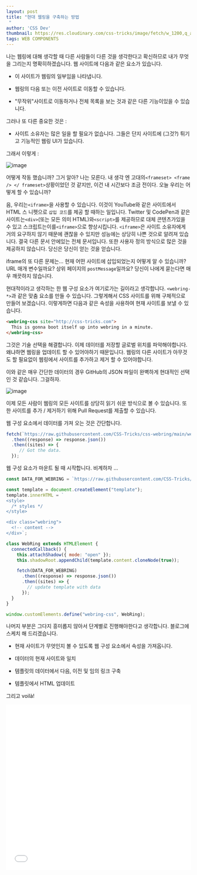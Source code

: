 ```yaml
---
layout: post
title: "현대 웹링을 구축하는 방법
 "
author: 'CSS Dev'
thumbnail: https://res.cloudinary.com/css-tricks/image/fetch/w_1200,q_auto,f_auto/https://css-tricks.com/wp-content/uploads/2020/11/webring.png
tags: WEB COMPONENTS
---
```



나는 웹링에 대해 생각할 때 다른 사람들이 다른 것을 생각한다고 확신하므로 내가 무엇을 그리는지 명확히하겠습니다.
 웹 사이트에 다음과 같은 요소가 있습니다.
 

- 이 사이트가 웹링의 일부임을 나타냅니다.
 
- 웹링의 다음 또는 이전 사이트로 이동할 수 있습니다.
 
- "무작위"사이트로 이동하거나 전체 목록을 보는 것과 같은 다른 기능이있을 수 있습니다.
 

그러나 또 다른 중요한 것은 :
 

- 사이트 소유자는 많은 일을 할 필요가 없습니다.
 그들은 단지 사이트에 (그것?) 튀기고 기능적인 웹링 UI가 있습니다.
 

그래서 이렇게 :
 

![image](https://i0.wp.com/css-tricks.com/wp-content/uploads/2020/11/j8amu39zkrrz.png?resize=1024%2C428&ssl=1)

어떻게 작동 했습니까?
 그거 알아?
 나는 모른다.
 내 생각 엔 고대의`<frameset> <frame /> </ frameset>`상황이었던 것 같지만, 이건 내 시간보다 조금 전이다.
 오늘 우리는 어떻게 할 수 있습니까?
 

음, 우리는`<iframe>`을 사용할 수 있습니다.
 이것이 YouTube와 같은 사이트에서 HTML 스 니펫으로 `삽입 코드`를 제공 할 때하는 일입니다.
 Twitter 및 CodePen과 같은 사이트는`<div>`(또는 모든 의미 HTML)와`<script>`를 제공하므로 대체 콘텐츠가있을 수 있고 스크립트는이를`<iframe>`으로 향상시킵니다.
 `<iframe>`은 사이트 소유자에게 거의 요구하지 않기 때문에 괜찮을 수 있지만 성능에는 상당히 나쁜 것으로 알려져 있습니다.
 결국 다른 문서 안에있는 전체 문서입니다.
 또한 사용자 정의 방식으로 많은 것을 제공하지 않습니다.
 당신은 당신이 얻는 것을 얻습니다.
 

iframe의 또 다른 문제는… 현재 어떤 사이트에 삽입되었는지 어떻게 알 수 있습니까?
 URL 매개 변수일까요?
 상위 페이지의 `postMessage`일까요?
 당신이 나에게 묻는다면 매우 깨끗하지 않습니다.
 

현대적이라고 생각하는 한 웹 구성 요소가 여기로가는 길이라고 생각합니다.
 `<webring-*>`과 같은 맞춤 요소를 만들 수 있습니다.
 그렇게해서 CSS 사이트를 위해 구체적으로 만들어 보겠습니다.
 이렇게하면 다음과 같은 속성을 사용하여 현재 사이트를 보낼 수 있습니다.
 

```html
<webring-css site="http://css-tricks.com">
  This is gonna boot itself up into webring in a minute.
</webring-css>
```

그것은 기술 선택을 해결합니다.
 이제 데이터를 저장할 글로벌 위치를 파악해야합니다.
 왜냐하면 웹링을 업데이트 할 수 있어야하기 때문입니다.
 웹링의 다른 사이트가 아무것도 할 필요없이 웹링에서 사이트를 추가하고 제거 할 수 있어야합니다.
 

이와 같은 매우 간단한 데이터의 경우 GitHub의 JSON 파일이 완벽하게 현대적인 선택 인 것 같습니다.
 그걸하자.
 

![image](https://i1.wp.com/css-tricks.com/wp-content/uploads/2020/11/Screen-Shot-2020-11-12-at-2.03.55-PM.png?resize=1926%2C1874&ssl=1)

이제 모든 사람이 웹링의 모든 사이트를 상당히 읽기 쉬운 방식으로 볼 수 있습니다.
 또한 사이트를 추가 / 제거하기 위해 Pull Request를 제출할 수 있습니다.
 

웹 구성 요소에서 데이터를 가져 오는 것은 간단합니다.
 

```js
fetch(`https://raw.githubusercontent.com/CSS-Tricks/css-webring/main/webring.json`)
  .then((response) => response.json())
  .then((sites) => {
     // Got the data.
  });
```

웹 구성 요소가 마운트 될 때 시작합니다.
 비계하자 ...
 

```js
const DATA_FOR_WEBRING = `https://raw.githubusercontent.com/CSS-Tricks/css-webring/main/webring.json`;

const template = document.createElement("template");
template.innerHTML = `
<style>
  /* styles */
</style>

<div class="webring">
  <!-- content -->
</div>`;

class WebRing extends HTMLElement {
  connectedCallback() {
    this.attachShadow({ mode: "open" });
    this.shadowRoot.appendChild(template.content.cloneNode(true));

    fetch(DATA_FOR_WEBRING)
      .then((response) => response.json())
      .then((sites) => {
        // update template with data
      });
  }
}

window.customElements.define("webring-css", WebRing);

```

나머지 부분은 그다지 흥미롭지 않아서 단계별로 진행해야한다고 생각합니다.
 블로그에 스케치 해 드리겠습니다.
 

- 현재 사이트가 무엇인지 볼 수 있도록 웹 구성 요소에서 속성을 가져옵니다.
 
- 데이터의 현재 사이트와 일치
 
- 템플릿의 데이터에서 다음, 이전 및 임의 링크 구축
 
- 템플릿에서 HTML 업데이트
 

그리고 voilà!
 

<div class="wp-block-cp-codepen-gutenberg-embed-block cp_embed_wrapper resizable" style="height: 450px;"><iframe id="cp_embed_VwjERBw" src="//codepen.io/anon/embed/VwjERBw?height=450&amp;theme-id=1&amp;slug-hash=VwjERBw&amp;default-tab=result" height="450" scrolling="no" frameborder="0" allowfullscreen="" allowpaymentrequest="" name="CodePen Embed VwjERBw" title="CodePen Embed VwjERBw" class="cp_embed_iframe" style="width: 100%; overflow: hidden; height: 100%;">CodePen Embed Fallback</iframe><div class="win-size-grip" style="touch-action: none;"></div></div>